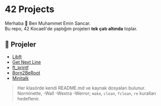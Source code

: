 # 42 Projects

Merhaba 👋 Ben Muhammet Emin Sancar.  
Bu repo, 42 Kocaeli'de yaptığım projeleri **tek çatı altında** toplar.

## 📂 Projeler
- [Libft](./libft)
- [Get Next Line](./get_next_line)
- [ft_printf](./ft_printf)
- [Born2BeRoot](./born2beroot)
- [Minitalk](./minitalk)

> Her klasörde kendi README.md ve kaynak dosyaları bulunur.  
> Norminette, -Wall -Wextra -Werror; `make`, `clean`, `fclean`, `re` kuralları hedeflenir.

